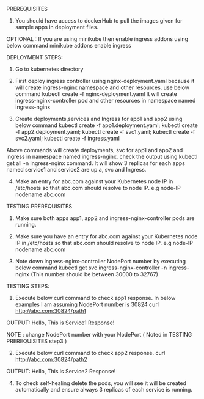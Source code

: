 PREREQUISITES

1. You should have access to dockerHub to pull the images given for sample apps in deployment files.

 OPTIONAL : If you are using minikube then enable ingress addons using below command
minikube addons enable ingress

DEPLOYMENT STEPS: 

1. Go to kubernetes directory

2. First deploy ingress controller using nginx-deployment.yaml because it will create ingress-nginx namespace and other resources. use below command 
kubectl create -f nginx-deployment.yaml
It will create ingress-nginx-controller pod and other resources in namespace named ingress-nginx

3. Create deployments,services and Ingress for app1 and app2 using below command
kubectl create -f app1.deployment.yaml; kubectl create -f app2.deployment.yaml; kubectl create -f svc1.yaml; kubectl create -f svc2.yaml; kubectl create -f ingress.yaml

Above commands will create deployments, svc for app1 and app2 and ingress in namespace named ingress-nginx.
check the output using kubectl get all -n ingress-nginx command. It will show 3 replicas for each apps named service1 and service2 are up a, svc and Ingress.

4. Make an entry for abc.com against your Kubernetes node IP in /etc/hosts so that abc.com should resolve to node IP.
 e.g node-IP    nodename    abc.com

TESTING PREREQUISITES 

1. Make sure both apps app1, app2 and ingress-nginx-controller pods are running.

2. Make sure you have an entry for abc.com against your Kubernetes node IP in /etc/hosts so that abc.com should resolve to node IP.
 e.g node-IP    nodename    abc.com
  
3. Note down ingress-nginx-controller NodePort number by executing below command
   kubectl get svc ingress-nginx-controller -n ingress-nginx  (This number should be between 30000 to 32767)

TESTING STEPS:

1. Execute below curl command to check app1 response. In below examples I am assuming        NodePort number is 30824
    curl http://abc.com:30824/path1 

  OUTPUT: Hello, This is Service1 Response!

  NOTE : change NodePort number with your NodePort  ( Noted in TESTING PREREQUISITES step3  )

2. Execute below curl command to check app2 response.
    curl http://abc.com:30824/path2

  OUTPUT: Hello, This is Service2 Response!    


4. To check self-healing delete the pods, you will see it will be created automatically and ensure always 3 replicas of each service is running. 





